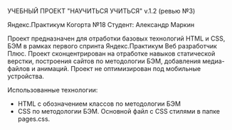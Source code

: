 УЧЕБНЫЙ ПРОЕКТ "НАУЧИТЬСЯ УЧИТЬСЯ" v.1.2 (ревью №3)

Яндекс.Практикум
Когорта №18
Студент: Александр Маркин

Проект предназначен для отработки базовых технологий HTML и CSS, БЭМ в рамках первого спринта Яндекс.Практикум Веб разработчик Плюс. Проект сконцентрирован на отработке навыков статической верстки, построения сайтов по методологии БЭМ, добавления медиа-файлов и анимаций. Проект не оптимизирован под мобильные устройства.

Использованные технологии:
* HTML с обозначением классов по методологии БЭМ
* CSS по методологии БЭМ. Основной файл с CSS стилями в папке pages.css.





